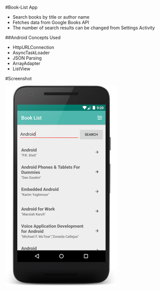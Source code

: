 #Book-List App

- Search books by title or author name
- Fetches data from Google Books API
- The number of search results can be changed from Settings Activity

##Android Concepts Used

- HttpURLConnection
- AsyncTaskLoader
- JSON Parsing
- ArrayAdapter
- ListView

#Screenshot


![Alt text](/Screenshots/1.png?raw=true)
